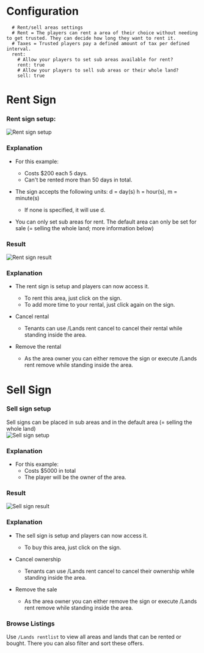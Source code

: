 # Configuration
```
  # Rent/sell areas settings
  # Rent = The players can rent a area of their choice without needing to get trusted. They can decide how long they want to rent it.
  # Taxes = Trusted players pay a defined amount of tax per defined interval.
  rent:
    # Allow your players to set sub areas available for rent?
    rent: true
    # Allow your players to sell sub areas or their whole land?
    sell: true
```

# Rent Sign

### Rent sign setup:
![Rent sign setup](https://i.imgur.com/yNGx4zN.jpg)

### Explanation
* For this example: 
  * Costs $200 each 5 days.
  * Can't be rented more than 50 days in total.

* The sign accepts the following units: d = day(s) h = hour(s), m = minute(s) 
  * If none is specified, it will use d.

* You can only set sub areas for rent. The default area can only be set for sale (= selling the whole land; more information below)

### Result
![Rent sign result](https://i.imgur.com/mfaKwnc.jpg)

### Explanation
* The rent sign is setup and players can now access it.
  * To rent this area, just click on the sign.
  * To add more time to your rental, just click again on the sign.

* Cancel rental
  * Tenants can use /Lands rent cancel to cancel their rental while standing inside the area.
 
* Remove the rental
  * As the area owner you can either remove the sign or execute /Lands rent remove while standing inside the area.

# Sell Sign

### Sell sign setup
Sell signs can be placed in sub areas and in the default area (= selling the whole land)\
![Sell sign setup](https://i.imgur.com/YFgyVoa.jpg)

### Explanation
* For this example: 
  * Costs $5000 in total
  * The player will be the owner of the area.

### Result
![Sell sign result](https://i.imgur.com/lCAhgCa.jpg)

### Explanation
* The sell sign is setup and players can now access it.
  * To buy this area, just click on the sign.

* Cancel ownership
  * Tenants can use /Lands rent cancel to cancel their ownership while standing inside the area.
 
* Remove the sale
  * As the area owner you can either remove the sign or execute /Lands rent remove while standing inside the area.


### Browse Listings
Use `/Lands rentlist` to view all areas and lands that can be rented or bought. There you can also filter and sort these offers.